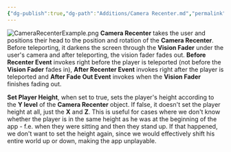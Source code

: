 ```yaml
---
{"dg-publish":true,"dg-path":"Additions/Camera Recenter.md","permalink":"/additions/camera-recenter/","noteIcon":""}
---
```


![CameraRecenterExample.png](/img/user/img/CameraRecenterExample.png)
**Camera Recenter** takes the user and positions their head to the position and rotation of the **Camera Recenter**. Before teleporting, it darkens the screen through the **Vision Fader** under the user's camera and after teleporting, the vision fader fades out. **Before Recenter Event** invokes right before the player is teleported (not before the **Vision Fader** fades in), **After Recenter Event** invokes right after the player is teleported and **After Fade Out Event** invokes when the **Vision Fader** finishes fading out.



**Set Player Height**, when set to true, sets the player's height according to the **Y level** of the **Camera Recenter** object. If false, it doesn't set the player height at all, just the **X** and **Z**. This is useful for cases where we don't know whether the player is in the same height as he was at the beginning of the app - f.e. when they were sitting and then they stand up. If that happened, we don't want to set the height again, since we would effectively shift his entire world up or down, making the app unplayable.